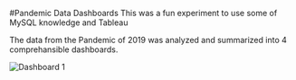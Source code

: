 #Pandemic Data Dashboards
This was a fun experiment to use some of MySQL knowledge and Tableau

The data from the Pandemic of 2019 was analyzed and summarized into 4 comprehansible dashboards.

![Dashboard 1](https://github.com/user-attachments/assets/df7d2030-8134-4578-aba3-c6ecc80ddee7)

